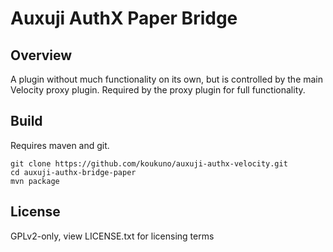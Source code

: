 # Auxuji AuthX Paper Bridge

## Overview
A plugin without much functionality on its own, but is controlled by the main Velocity proxy plugin. Required by the proxy plugin for full functionality.

## Build
Requires maven and git.
```
git clone https://github.com/koukuno/auxuji-authx-velocity.git
cd auxuji-authx-bridge-paper
mvn package
```

## License
GPLv2-only, view LICENSE.txt for licensing terms
